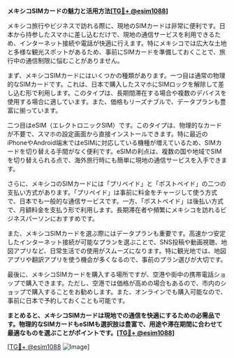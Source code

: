 **メキシコSIMカードの魅力と活用方法[[TG💪+ @esim1088](https://t.me/s/esim1088)]**

メキシコ旅行やビジネスで訪れる際に、現地のSIMカードは非常に便利です。日本から持参したスマホに差し込むだけで、現地の通信サービスを利用できるため、インターネット接続や電話が快適に行えます。特にメキシコでは広大な土地と多様な観光スポットがあるため、事前にSIMカードを準備しておくことで、旅行中の通信制限に悩むことがありません。

まず、メキシコSIMカードにはいくつかの種類があります。一つ目は通常の物理的なSIMカードです。これは、日本で購入したスマホにSIMロックを解除して差し込む形で利用します。このタイプは、長期間滞在する場合や複数のデバイスを使用する場合に適しています。また、価格もリーズナブルで、データプランも豊富に揃っています。

二つ目はeSIM（エレクトロニックSIM）です。このタイプは、物理的なカードが不要で、スマホの設定画面から直接インストールできます。特に最近のiPhoneやAndroid端末ではeSIMに対応している機種が増えているため、SIMカードを切り替える手間がなく便利です。eSIMの利点は、複数の国や地域でSIMを切り替えられる点で、海外旅行時にも簡単に現地の通信サービスを入手できます。

さらに、メキシコのSIMカードには「プリペイド」と「ポストペイド」の二つの支払い方式があります。「プリペイド」は事前に料金をチャージして使う方式で、日本でも一般的な通信サービスです。一方、「ポストペイド」は後払い方式で、月額料金を支払う形で利用します。長期滞在者や頻繁にメキシコを訪れるビジネスパーソンにおすすめです。

また、メキシコSIMカードを選ぶ際にはデータプランも重要です。高速かつ安定したインターネット接続が可能なプランを選ぶことで、SNS投稿や動画視聴、地図アプリなど、日常生活での使用がスムーズになります。特に観光地では、地図アプリや翻訳アプリを使う機会が多くなるので、事前のプラン選びが大切です。

最後に、メキシコSIMカードを購入する場所ですが、空港や街中の携帯電話ショップで購入できます。ただし、空港では価格が高めの場合もあるので、市内のショップで購入することをお勧めします。また、オンラインでも購入可能なので、事前に日本で予約しておくことも可能です。

**まとめると、メキシコSIMカードは現地での通信を快適にするための必需品です。物理的なSIMカードもeSIMも選択肢は豊富で、用途や滞在期間に合わせて最適なものを選ぶことがポイントです。[[TG💪+ @esim1088](https://t.me/s/esim1088)]**

[[TG💪+ @esim1088](https://t.me/s/esim1088) ![Image](https://i.postimg.cc/Y0z9fWf4/image.png)]